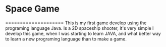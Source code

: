 # Space Game
====================
This is my first game develop using the programing language Java. Is a 2D spaceship shooter, it's very simple
I develop this game, when I was starting to learn JAVA, and what better way to learn a  new programing language
than to make a game. 


